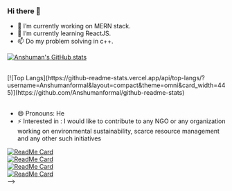 ### Hi there 👋
 - 🔭 I’m currently working on MERN stack.
 - 🌱 I’m currently learning ReactJS.
 - 📫 Do my problem solving in c++.
 
[![Anshuman's GitHub stats](https://github-readme-stats.vercel.app/api?username=Anshumanformal)](https://github.com/Anshumanformal/github-readme-stats)

<br />
[![Top Langs](https://github-readme-stats.vercel.app/api/top-langs/?username=Anshumanformal&layout=compact&theme=omni&card_width=445)](https://github.com/Anshumanformal/github-readme-stats)


<!-- [![Top Langs](https://github-readme-stats.vercel.app/api/top-langs/?username=anuraghazra)](https://github.com/anuraghazra/github-readme-stats) -->

<br >

<br />
<!--
**Anshumanformal/Anshumanformal** is a ✨ _special_ ✨ repository because its `README.md` (this file) appears on your GitHub profile.

Here are some ideas to get you started:

### - 🔭 I’m currently working on MEAN stack technology
### - 🌱 I’m currently learning React
- 👯 I’m looking to collaborate on Frontend/Backend projects
- 🤔 I’m looking for help with ReactJS/any Frontend stack
<!-- - 💬 Ask me about  -->
<!-- - 📫 How to reach me: ... -->
- 😄 Pronouns: He
- ⚡ Interested in : I would like to contribute to any NGO or any organization working on environmental sustainability, scarce resource management and any other such initiatives 


[![ReadMe Card](https://github-readme-stats.vercel.app/api/pin/?username=Anshumanformal&repo=WaterWare&theme=midnight-purple)](https://github.com/Anshumanformal/NodeJS-and-JavaScript)
<br >
[![ReadMe Card](https://github-readme-stats.vercel.app/api/pin/?username=Anshumanformal&repo=Clickhit&theme=midnight-purple)](https://github.com/Anshumanformal/CPP)
<br >
[![ReadMe Card](https://github-readme-stats.vercel.app/api/pin/?username=Anshumanformal&repo=StudyHard&theme=midnight-purple)](https://github.com/Anshumanformal/MongoDB-notes)
<br >
[![ReadMe Card](https://github-readme-stats.vercel.app/api/pin/?username=Anshumanformal&repo=StudyHard&theme=midnight-purple)](https://github.com/Anshumanformal/SQL)
<br >
-->
